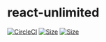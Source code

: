 # react-unlimited

[![CircleCI](https://circleci.com/gh/bpetetot/react-unlimited/tree/master.svg?style=svg)](https://circleci.com/gh/bpetetot/react-unlimited/tree/master) [![Size](http://img.badgesize.io/bpetetot/react-unlimited/master/packages/lib/dist/index.es.js.svg)]() [![Size](http://img.badgesize.io/bpetetot/react-unlimited/master/packages/lib/dist/index.es.js.svg?compression=gzip)]()